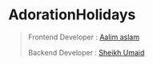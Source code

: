 # AdorationHolidays

> Frontend Developer : [Aalim aslam](https://instagram.com/aalim_aslam)
>  
> Backend Developer : [Sheikh Umaid](https://instagram.com/sheikh.umaid)

